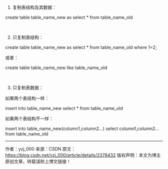 1. 复制表结构及其数据：

create table table_name_new as select * from table_name_old

 

2. 只复制表结构：

create table table_name_new as select * from table_name_old where 1=2;

或者：

create table table_name_new like table_name_old

 

3. 只复制表数据：

如果两个表结构一样：

insert into table_name_new select * from table_name_old

如果两个表结构不一样：

insert into table_name_new(column1,column2...) select column1,column2... from table_name_old


--------------------- 
作者：yzj_000 
来源：CSDN 
原文：https://blog.csdn.net/yzj_000/article/details/2378432 
版权声明：本文为博主原创文章，转载请附上博文链接！